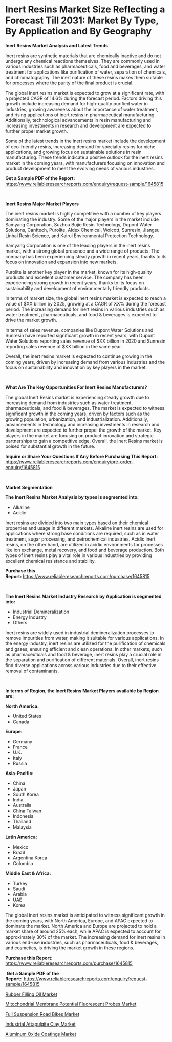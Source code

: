 <p><h1>Inert Resins Market Size Reflecting a Forecast Till 2031: Market By Type, By Application and By Geography</h1></p><p><strong>Inert Resins Market Analysis and Latest Trends</strong></p>
<p><p>Inert resins are synthetic materials that are chemically inactive and do not undergo any chemical reactions themselves. They are commonly used in various industries such as pharmaceuticals, food and beverages, and water treatment for applications like purification of water, separation of chemicals, and chromatography. The inert nature of these resins makes them suitable for processes where the purity of the final product is crucial.</p><p>The global inert resins market is expected to grow at a significant rate, with a projected CAGR of 14.6% during the forecast period. Factors driving this growth include increasing demand for high-quality purified water in industries, growing awareness about the importance of water treatment, and rising applications of inert resins in pharmaceutical manufacturing. Additionally, technological advancements in resin manufacturing and increasing investments in research and development are expected to further propel market growth.</p><p>Some of the latest trends in the inert resins market include the development of eco-friendly resins, increasing demand for specialty resins for niche applications, and growing focus on sustainable solutions in resin manufacturing. These trends indicate a positive outlook for the inert resins market in the coming years, with manufacturers focusing on innovation and product development to meet the evolving needs of various industries.</p></p>
<p><strong>Get a Sample PDF of the Report:&nbsp;</strong> <a href="https://www.reliableresearchreports.com/enquiry/request-sample/1645815">https://www.reliableresearchreports.com/enquiry/request-sample/1645815</a></p>
<p>&nbsp;</p>
<p><strong>Inert Resins Major Market Players</strong></p>
<p><p>The inert resins market is highly competitive with a number of key players dominating the industry. Some of the major players in the market include Samyang Corporation, Suzhou Bojie Resin Technology, Dupont Water Solutions, Canftech, Purolite, Aldex Chemical, Wolcott, Sunresin, Jiangsu Linhai Resin Science, and Kairui Environmental Protection Technology.</p><p>Samyang Corporation is one of the leading players in the inert resins market, with a strong global presence and a wide range of products. The company has been experiencing steady growth in recent years, thanks to its focus on innovation and expansion into new markets.</p><p>Purolite is another key player in the market, known for its high-quality products and excellent customer service. The company has been experiencing strong growth in recent years, thanks to its focus on sustainability and development of environmentally friendly products.</p><p>In terms of market size, the global inert resins market is expected to reach a value of $XX billion by 2025, growing at a CAGR of XX% during the forecast period. The increasing demand for inert resins in various industries such as water treatment, pharmaceuticals, and food & beverages is expected to drive the market growth.</p><p>In terms of sales revenue, companies like Dupont Water Solutions and Sunresin have reported significant growth in recent years, with Dupont Water Solutions reporting sales revenue of $XX billion in 2020 and Sunresin reporting sales revenue of $XX billion in the same year.</p><p>Overall, the inert resins market is expected to continue growing in the coming years, driven by increasing demand from various industries and the focus on sustainability and innovation by key players in the market.</p></p>
<p>&nbsp;</p>
<p><strong>What Are The Key Opportunities For Inert Resins Manufacturers?</strong></p>
<p><p>The global Inert Resins market is experiencing steady growth due to increasing demand from industries such as water treatment, pharmaceuticals, and food & beverages. The market is expected to witness significant growth in the coming years, driven by factors such as the growing population, urbanization, and industrialization. Additionally, advancements in technology and increasing investments in research and development are expected to further propel the growth of the market. Key players in the market are focusing on product innovation and strategic partnerships to gain a competitive edge. Overall, the Inert Resins market is poised for substantial growth in the future.</p></p>
<p><strong>Inquire or Share Your Questions If Any Before Purchasing This Report:</strong> <a href="https://www.reliableresearchreports.com/enquiry/pre-order-enquiry/1645815">https://www.reliableresearchreports.com/enquiry/pre-order-enquiry/1645815</a></p>
<p>&nbsp;</p>
<p><strong>Market Segmentation</strong></p>
<p><strong>The Inert Resins Market Analysis by types is segmented into:</strong></p>
<p><ul><li>Alkaline</li><li>Acidic</li></ul></p>
<p><p>Inert resins are divided into two main types based on their chemical properties and usage in different markets. Alkaline inert resins are used for applications where strong base conditions are required, such as in water treatment, sugar processing, and petrochemical industries. Acidic inert resins, on the other hand, are utilized in acidic environments for processes like ion exchange, metal recovery, and food and beverage production. Both types of inert resins play a vital role in various industries by providing excellent chemical resistance and stability.</p></p>
<p><strong>Purchase this Report:&nbsp;</strong><a href="https://www.reliableresearchreports.com/purchase/1645815">https://www.reliableresearchreports.com/purchase/1645815</a></p>
<p>&nbsp;</p>
<p><strong>The Inert Resins Market Industry Research by Application is segmented into:</strong></p>
<p><ul><li>Industrial Demineralization</li><li>Energy Industry</li><li>Others</li></ul></p>
<p><p>Inert resins are widely used in industrial demineralization processes to remove impurities from water, making it suitable for various applications. In the energy industry, inert resins are utilized for the purification of chemicals and gases, ensuring efficient and clean operations. In other markets, such as pharmaceuticals and food & beverage, inert resins play a crucial role in the separation and purification of different materials. Overall, inert resins find diverse applications across various industries due to their effective removal of contaminants.</p></p>
<p>&nbsp;</p>
<p><strong>In terms of Region, the Inert Resins Market Players available by Region are:</strong></p>
<p>
    <p> <strong> North America: </strong>
        <ul>
            <li>United States</li>
            <li>Canada</li>
        </ul>
        </p> 
    <p> <strong> Europe: </strong>
        <ul>
            <li>Germany</li>
            <li>France</li>
            <li>U.K.</li>
            <li>Italy</li>
            <li>Russia</li>
        </ul>
        </p> 
    <p> <strong> Asia-Pacific: </strong>
        <ul>
            <li>China</li>
            <li>Japan</li>
            <li>South Korea</li>
            <li>India</li>
            <li>Australia</li>
            <li>China Taiwan</li>
            <li>Indonesia</li>
            <li>Thailand</li>
            <li>Malaysia</li>
        </ul>
        </p> 
    <p> <strong> Latin America: </strong>
        <ul>
            <li>Mexico</li>
            <li>Brazil</li>
            <li>Argentina Korea</li>
            <li>Colombia</li>
        </ul>
        </p> 
    <p> <strong> Middle East & Africa: </strong>
        <ul>
            <li>Turkey</li>
            <li>Saudi</li>
            <li>Arabia</li>
            <li>UAE</li>
            <li>Korea</li>
        </ul>
    </p>
    </p>
<p><p>The global inert resins market is anticipated to witness significant growth in the coming years, with North America, Europe, and APAC expected to dominate the market. North America and Europe are projected to hold a market share of around 25% each, while APAC is expected to account for approximately 30% of the market. The increasing demand for inert resins in various end-use industries, such as pharmaceuticals, food & beverages, and cosmetics, is driving the market growth in these regions.</p></p>
<p><strong>Purchase this Report: </strong><a href="https://www.reliableresearchreports.com/purchase/1645815">https://www.reliableresearchreports.com/purchase/1645815</a></p>
<p>&nbsp;<strong>Get a Sample PDF of the Report:&nbsp;&nbsp;</strong><a href="https://www.reliableresearchreports.com/enquiry/request-sample/1645815">https://www.reliableresearchreports.com/enquiry/request-sample/1645815</a></p>
<p><strong></strong></p>
<p><p><a href="https://valiant-lunge-8fe.notion.site/Global-Rubber-Filling-Oil-Market-by-Types-Applications-and-Major-Players-with-Regional-Growth-Rat-febe1562b2d54abaae6bcf5c8058760c">Rubber Filling Oil Market</a></p><p><a href="https://artistic-helicopter-ca9.notion.site/Mitochondrial-Membrane-Potential-Fluorescent-Probes-Market-Research-Report-The-Key-To-Successful-Bu-c224bc92a319407c860b9609df94c293">Mitochondrial Membrane Potential Fluorescent Probes Market</a></p><p><a href="https://view.publitas.com/reportprime-1/full-suspension-road-bikes-market-research-report-provides-critical-insights-that-can-help-shape-business-development-and-investment-strategies/">Full Suspension Road Bikes Market</a></p><p><a href="https://picayune-night-cbd.notion.site/Industrial-Attapulgite-Clay-Market-Offers-Provide-Insightful-Data-for-the-Time-Period-from-2024-to-2-a27d08dcf0a64daa8e83c0a14a41a759">Industrial Attapulgite Clay Market</a></p><p><a href="https://view.publitas.com/reportprime-1/aluminum-oxide-coatings-market-dynamics-2024-2031-also-about-its-market-trends-projections-and-opportunities/">Aluminum Oxide Coatings Market</a></p></p>